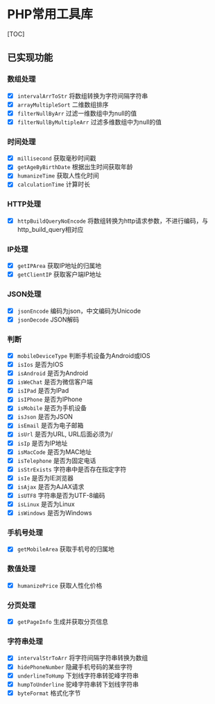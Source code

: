 # PHP常用工具库

[TOC]

## 已实现功能

### 数组处理
- [x] `intervalArrToStr` 将数组转换为字符间隔字符串
- [x] `arrayMultipleSort` 二维数组排序
- [x] `filterNullByArr` 过滤一维数组中为null的值
- [x] `filterNullByMultipleArr` 过滤多维数组中为null的值

### 时间处理
- [x] `millisecond` 获取毫秒时间戳
- [x] `getAgeByBirthDate` 根据出生时间获取年龄
- [x] `humanizeTime` 获取人性化时间
- [x] `calculationTime` 计算时长

### HTTP处理
- [x] `httpBuildQueryNoEncode` 将数组转换为http请求参数，不进行编码，与http_build_query相对应

### IP处理
- [x] `getIPArea` 获取IP地址的归属地
- [x] `getClientIP` 获取客户端IP地址 

### JSON处理
- [x] `jsonEncode` 编码为json，中文编码为Unicode
- [x] `jsonDecode` JSON解码

### 判断
- [x] `mobileDeviceType` 判断手机设备为Android或IOS
- [x] `isIos` 是否为IOS
- [x] `isAndroid` 是否为Android
- [x] `isWeChat` 是否为微信客户端
- [x] `isIPad` 是否为IPad
- [x] `isIPhone` 是否为IPhone
- [x] `isMobile` 是否为手机设备
- [x] `isJson` 是否为JSON
- [x] `isEmail` 是否为电子邮箱
- [x] `isUrl` 是否为URL, URL后面必须为/
- [x] `isIp` 是否为IP地址
- [x] `isMacCode` 是否为MAC地址
- [x] `isTelephone` 是否为固定电话
- [x] `isStrExists` 字符串中是否存在指定字符
- [x] `isIe` 是否为IE浏览器
- [x] `isAjax` 是否为AJAX请求
- [x] `isUTF8` 字符串是否为UTF-8编码
- [x] `isLinux` 是否为Linux
- [x] `isWindows` 是否为Windows

### 手机号处理
- [x] `getMobileArea` 获取手机号的归属地

### 数值处理
- [x] `humanizePrice` 获取人性化价格

### 分页处理
- [x] `getPageInfo` 生成并获取分页信息

### 字符串处理
- [x] `intervalStrToArr` 将字符间隔字符串转换为数组
- [x] `hidePhoneNumber` 隐藏手机号码的某些字符
- [x] `underlineToHump` 下划线字符串转驼峰字符串
- [x] `humpToUnderline` 驼峰字符串转下划线字符串
- [x] `byteFormat` 格式化字节